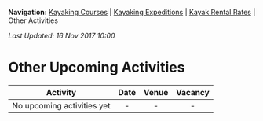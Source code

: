**Navigation:** [Kayaking Courses](index) &#124; [Kayaking Expeditions](expedition) &#124; [Kayak Rental Rates](rental) &#124; Other Activities

_Last Updated: 16 Nov 2017 10:00_
# Other Upcoming Activities

Activity | Date | Venue | Vacancy
:---:|:---:|:---:|:---:
No upcoming activities yet|-|-|- 

